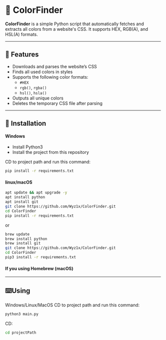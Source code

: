 # 🎨 ColorFinder

**ColorFinder** is a simple Python script that automatically fetches and extracts all colors from a website's CSS. It supports HEX, RGB(A), and HSL(A) formats.

---

## 🚀 Features

- Downloads and parses the website’s CSS
- Finds all used colors in styles
- Supports the following color formats:
  - `#HEX`
  - `rgb()`, `rgba()`
  - `hsl()`, `hsla()`
- Outputs all unique colors
- Deletes the temporary CSS file after parsing

---

## 🧰 Installation
#### Windows
- Install Python3
- Install the project from this repository

CD to project path and run this command:
```bash
pip install -r requirements.txt
```
#### linux/macOS
```bash
apt update && apt upgrade -y
apt install python
apt install git
git clone https://github.com/Wyz1x/ColorFinder.git
cd ColorFinder
pip install -r requirements.txt
```
or

```bash
brew update
brew install python
brew install git
git clone https://github.com/Wyz1x/ColorFinder.git
cd ColorFinder
pip3 install -r requirements.txt
```
#### If you using Homebrew (macOS)
---
## ⌨️Using
Windows/Linux/MacOS
CD to project path and run this command:
```bash
python3 main.py
```
CD:
```bash
cd projectPath
